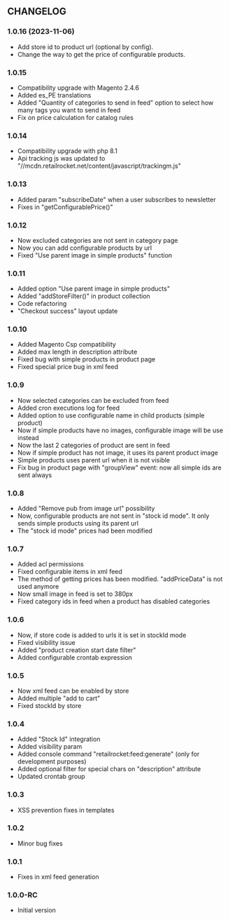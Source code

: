 CHANGELOG
---------

### 1.0.16 (2023-11-06)
- Add store id to product url (optional by config). 
- Change the way to get the price of configurable products.

### 1.0.15

- Compatibility upgrade with Magento 2.4.6
- Added es_PE translations
- Added "Quantity of categories to send in feed" option to select how many <categoryId> tags you want to send in feed
- Fix on price calculation for catalog rules 

### 1.0.14

- Compatibility upgrade with php 8.1
- Api tracking js was updated to "//mcdn.retailrocket.net/content/javascript/trackingm.js"

### 1.0.13

- Added param "subscribeDate" when a user subscribes to newsletter
- Fixes in "getConfigurablePrice()"

### 1.0.12

- Now excluded categories are not sent in category page
- Now you can add configurable products by url
- Fixed "Use parent image in simple products" function

### 1.0.11

- Added option "Use parent image in simple products"
- Added "addStoreFilter()" in product collection
- Code refactoring
- "Checkout success" layout update

### 1.0.10

- Added Magento Csp compatibility  
- Added max length in description attribute
- Fixed bug with simple products in product page
- Fixed special price bug in xml feed

### 1.0.9

- Now selected categories can be excluded from feed
- Added cron executions log for feed 
- Added option to use configurable name in child products (simple product)
- Now if simple products have no images, configurable image will be use instead
- Now the last 2 categories of product are sent in feed
- Now if simple product has not image, it uses its parent product image
- Simple products uses parent url when it is not visible
- Fix bug in product page with "groupView" event: now all simple ids are sent always

### 1.0.8

- Added "Remove pub from image url" possibility
- Now, configurable products are not sent in "stock id mode". It only sends simple products using its parent url 
- The "stock id mode" prices had been modified 

### 1.0.7

- Added acl permissions
- Fixed configurable items in xml feed
- The method of getting prices has been modified. "addPriceData" is not used anymore 
- Now small image in feed is set to 380px
- Fixed category ids in feed when a product has disabled categories   

### 1.0.6

- Now, if store code is added to urls it is set in stockId mode
- Fixed visibility issue
- Added "product creation start date filter"
- Added configurable crontab expression

### 1.0.5

- Now xml feed can be enabled by store  
- Added multiple "add to cart" 
- Fixed stockId by store 

### 1.0.4

- Added "Stock Id" integration 
- Added visibility param
- Added console command "retailrocket:feed:generate" (only for development purposes)
- Added optional filter for special chars on "description" attribute
- Updated crontab group

### 1.0.3

- XSS prevention fixes in templates

### 1.0.2

- Minor bug fixes

### 1.0.1

- Fixes in xml feed generation

### 1.0.0-RC

- Initial version
